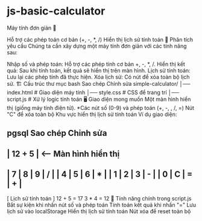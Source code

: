 # js-basic-calculator

Máy tính đơn giản 🧮

Hỗ trợ các phép toán cơ bản (+, -, *, /)
Hiển thị lịch sử tính toán
🎯 Phân tích yêu cầu
Chúng ta cần xây dựng một máy tính đơn giản với các tính năng sau:

Nhập số và phép toán: Hỗ trợ các phép tính cơ bản +, -, *, /.
Hiển thị kết quả: Sau khi tính toán, kết quả sẽ hiển thị trên màn hình.
Lịch sử tính toán: Lưu lại các phép tính đã thực hiện.
Xóa lịch sử: Có nút để xóa toàn bộ lịch sử.
🏗️ Cấu trúc thư mục
bash
Sao chép
Chỉnh sửa
simple-calculator/
│── index.html         # Giao diện máy tính
│── style.css          # CSS để trang trí
│── script.js          # Xử lý logic tính toán
🖥 Giao diện mong muốn
Một màn hình hiển thị (giống máy tính điện tử).
*Các nút số (0-9) và phép toán (+, -, , /, =)
Nút "C" để xóa toàn bộ
Khu vực hiển thị lịch sử tính toán
Ví dụ giao diện:

pgsql
Sao chép
Chỉnh sửa
 ------------------
|  12 + 5         |  <-- Màn hình hiển thị
 ------------------
| 7 | 8 | 9 | /  |
| 4 | 5 | 6 | *  |
| 1 | 2 | 3 | -  |
| 0 | C | = | +  |
 ------------------
[ Lịch sử tính toán ]
12 + 5 = 17
3 * 4 = 12
🚀 Tính năng chính trong script.js
Bắt sự kiện khi nhấn nút số và phép toán
Tính toán kết quả khi nhấn "="
Lưu lịch sử vào localStorage
Hiển thị lịch sử tính toán
Nút xóa để reset toàn bộ
